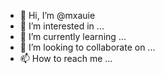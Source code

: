 - 👋 Hi, I’m @mxauie
- 👀 I’m interested in ...
- 🌱 I’m currently learning ...
- 💞️ I’m looking to collaborate on ...
- 📫 How to reach me ...

<!---
mxauie/mxauie is a ✨ special ✨ repository because its `README.md` (this file) appears on your GitHub profile.
You can click the Preview link to take a look at your changes.
--->
